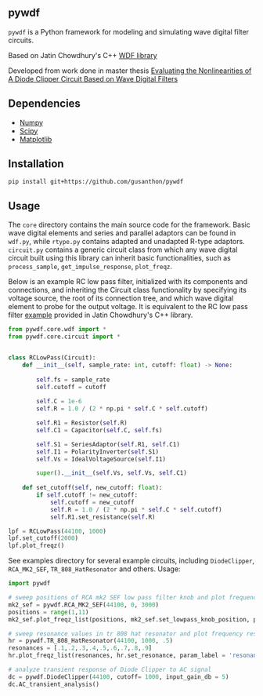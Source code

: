 ## pywdf
<code>pywdf</code> is a Python framework for modeling and simulating wave digital filter circuits.

Based on Jatin Chowdhury's C++ [WDF library](https://github.com/Chowdhury-DSP/chowdsp_wdf)  

Developed from work done in master thesis [Evaluating the Nonlinearities of A Diode Clipper Circuit Based on Wave Digital Filters](https://zenodo.org/record/7116075) 

## Dependencies
- [Numpy](numpy.org)
- [Scipy](scipy.org)
- [Matplotlib](https://matplotlib.org/)


## Installation
```
pip install git+https://github.com/gusanthon/pywdf
```

## Usage

The <code>core</code> directory contains the main source code for the framework. Basic wave digital elements and series and parallel adaptors can be found in <code>wdf.py</code>, while <code>rtype.py</code> contains adapted and unadapted R-type adaptors.  <code>circuit.py</code> contains a generic circuit class from which any wave digital circuit built using this library can inherit basic functionalities, such as  <code>process_sample</code>, <code>get_impulse_response</code>, <code>plot_freqz</code>.

Below is an example RC low pass filter, initialized with its components and connections, and inheriting the Circuit class functionality by specifying its voltage source, the root of its connection tree, and which wave digital element to probe for the output voltage. It is equivalent to the RC low pass filter [example](https://github.com/Chowdhury-DSP/chowdsp_wdf#basic-usage) provided in Jatin Chowdhury's C++ library. 

```python
from pywdf.core.wdf import *
from pywdf.core.circuit import *


class RCLowPass(Circuit):
    def __init__(self, sample_rate: int, cutoff: float) -> None:
    
        self.fs = sample_rate
        self.cutoff = cutoff
        
        self.C = 1e-6
        self.R = 1.0 / (2 * np.pi * self.C * self.cutoff)

        self.R1 = Resistor(self.R)
        self.C1 = Capacitor(self.C, self.fs)

        self.S1 = SeriesAdaptor(self.R1, self.C1)
        self.I1 = PolarityInverter(self.S1)
        self.Vs = IdealVoltageSource(self.I1)

        super().__init__(self.Vs, self.Vs, self.C1)
      
    def set_cutoff(self, new_cutoff: float):
        if self.cutoff != new_cutoff:
            self.cutoff = new_cutoff
            self.R = 1.0 / (2 * np.pi * self.C * self.cutoff)
            self.R1.set_resistance(self.R)

lpf = RCLowPass(44100, 1000)
lpf.set_cutoff(2000)
lpf.plot_freqz()
```

See examples directory for several example circuits, including <code>DiodeClipper</code>, <code>RCA_MK2_SEF</code>, <code>TR_808_HatResonator</code> and others. Usage:

```python
import pywdf

# sweep positions of RCA mk2 SEF low pass filter knob and plot frequency responses
mk2_sef = pywdf.RCA_MK2_SEF(44100, 0, 3000)
positions = range(1,11)
mk2_sef.plot_freqz_list(positions, mk2_sef.set_lowpass_knob_position, param_label = 'lpf knob pos')

# sweep resonance values in tr 808 hat resonator and plot frequency responses
hr = pywdf.TR_808_HatResonator(44100, 1000, .5)
resonances = [.1,.2,.3,.4,.5,.6,.7,.8,.9]
hr.plot_freqz_list(resonances, hr.set_resonance, param_label = 'resonance val')

# analyze transient response of Diode Clipper to AC signal
dc = pywdf.DiodeClipper(44100, cutoff= 1000, input_gain_db = 5)
dc.AC_transient_analysis()
```
